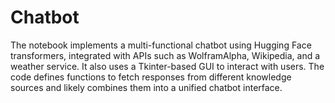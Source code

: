 # Chatbot
The notebook implements a multi-functional chatbot using Hugging Face transformers, integrated with APIs such as WolframAlpha, Wikipedia, and a weather service. It also uses a Tkinter-based GUI to interact with users. The code defines functions to fetch responses from different knowledge sources and likely combines them into a unified chatbot interface.
